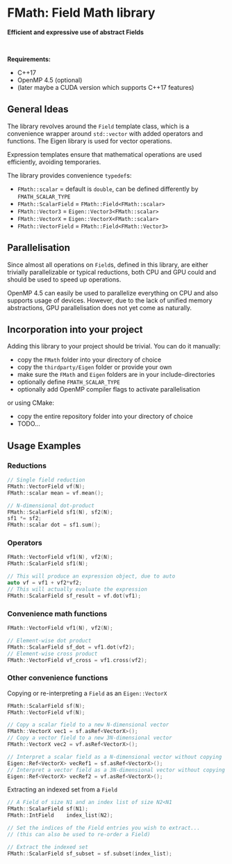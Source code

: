 FMath: Field Math library
=========================
**Efficient and expressive use of abstract Fields**<br />

&nbsp;

**Requirements:**
- C++17
- OpenMP 4.5 (optional)
- (later maybe a CUDA version which supports C++17 features)


General Ideas
-------------

The library revolves around the `Field` template class, which is a convenience
wrapper around `std::vector` with added operators and functions. The Eigen library
is used for vector operations.

Expression templates ensure that mathematical operations are used efficiently,
avoiding temporaries.

The library provides convenience `typedef`s:
- `FMath::scalar`      = default is `double`, can be defined differently by `FMATH_SCALAR_TYPE`
- `FMath::ScalarField` = `FMath::Field<FMath::scalar>`
- `FMath::Vector3`     = `Eigen::Vector3<FMath::scalar>`
- `FMath::VectorX`     = `Eigen::VectorX<FMath::scalar>`
- `FMath::VectorField` = `FMath::Field<FMath::Vector3>`


Parallelisation
---------------

Since almost all operations on `Field`s, defined in this library, are either trivially parallelizable
or typical reductions, both CPU and GPU could and should be used to speed up operations.

OpenMP 4.5 can easily be used to parallelize everything on CPU and also supports usage of devices.
However, due to the lack of unified memory abstractions, GPU parallelisation does not yet come as
naturally.


Incorporation into your project
-------------------------------

Adding this library to your project should be trivial.
You can do it manually:
- copy the `FMath` folder into your directory of choice
- copy the `thirdparty/Eigen` folder or provide your own
- make sure the `FMath` and `Eigen` folders are in your include-directories
- optionally define `FMATH_SCALAR_TYPE`
- optionally add OpenMP compiler flags to activate parallelisation

or using CMake:
- copy the entire repository folder into your directory of choice
- TODO...


Usage Examples
--------------

### Reductions
```C++
// Single field reduction
FMath::VectorField vf(N);
FMath::scalar mean = vf.mean();

// N-dimensional dot-product
FMath::ScalarField sf1(N), sf2(N);
sf1 *= sf2;
FMath::scalar dot = sf1.sum();
```

### Operators
```C++
FMath::VectorField vf1(N), vf2(N);
FMath::ScalarField sf1(N);

// This will produce an expression object, due to auto
auto vf = vf1 + vf2*vf2;
// This will actually evaluate the expression
FMath::ScalarField sf_result = vf.dot(vf1);
```

### Convenience math functions
```C++
FMath::VectorField vf1(N), vf2(N);

// Element-wise dot product
FMath::ScalarField sf_dot = vf1.dot(vf2);
// Element-wise cross product
FMath::VectorField vf_cross = vf1.cross(vf2);
```

### Other convenience functions
Copying or re-interpreting a `Field` as an `Eigen::VectorX`
```C++
FMath::ScalarField sf(N);
FMath::VectorField vf(N);

// Copy a scalar field to a new N-dimensional vector
FMath::VectorX vec1 = sf.asRef<VectorX>();
// Copy a vector field to a new 3N-dimensional vector
FMath::VectorX vec2 = vf.asRef<VectorX>();

// Interpret a scalar field as a N-dimensional vector without copying
Eigen::Ref<VectorX> vecRef1 = sf.asRef<VectorX>();
// Interpret a vector field as a 3N-dimensional vector without copying
Eigen::Ref<VectorX> vecRef2 = vf.asRef<VectorX>();
```

Extracting an indexed set from a `Field`
```C++
// A Field of size N1 and an index list of size N2<N1
FMath::ScalarField sf(N1);
FMath::IntField    index_list(N2);

// Set the indices of the Field entries you wish to extract...
// (this can also be used to re-order a Field)

// Extract the indexed set
FMath::ScalarField sf_subset = sf.subset(index_list);
```